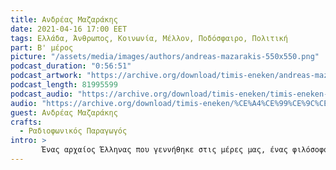 ```yaml
---
title: Ανδρέας Μαζαράκης
date: 2021-04-16 17:00 EET
tags: Ελλάδα, Άνθρωπος, Κοινωνία, Μέλλον, Ποδόσφαιρο, Πολιτική
part: Β' μέρος
picture: "/assets/media/images/authors/andreas-mazarakis-550x550.png"
podcast_duration: "0:56:51"
podcast_artwork: "https://archive.org/download/timis-eneken/andreas-mazarakis-podcast.png"
podcast_length: 81995599
podcast_audio: "https://archive.org/download/timis-eneken/timis-eneken-23-05-20-andreas-mazarakis-b-meros-afieroma-archeio.mp3"
audio: "https://archive.org/download/timis-eneken/%CE%A4%CE%99%CE%9C%CE%97%CE%A3%20%CE%95%CE%9D%CE%95%CE%9A%CE%95%CE%9D%2023-05-20%20%CE%91%CE%9D%CE%94%CE%A1%CE%95%CE%91%CE%A3%20%CE%9C%CE%91%CE%96%CE%91%CE%A1%CE%91%CE%9A%CE%97%CE%A3%20B%27%20%CE%9C%CE%95%CE%A1%CE%9F%CE%A3%20%28%CE%91%CE%A6%CE%99%CE%95%CE%A1%CE%A9%CE%9C%CE%91%20-%20%CE%91%CE%A1%CE%A7%CE%95%CE%99%CE%9F%29.mp3"
guest: Ανδρέας Μαζαράκης
crafts:
  - Ραδιοφωνικός Παραγωγός
intro: >
       Ένας αρχαίος Έλληνας που γεννήθηκε στις μέρες μας, ένας φιλόσοφος περιπατητής, αγαπημένη φωνή του ραδιοφώνου, ένας αιρετικός ομιλητής, συναισθηματικός κοινωνιολόγος και βαθύτατος γνώστης της ελληνικής ψυχής, σε μία παράθεση απρόβλεπτων ιδεών και απόψεων για ποικίλα ζητήματα που προκύπτουν αυτοσχεδιαστικά από τη φαρέτρα των πυκνών εμπειριών του. Tιμής Ένεκεν για τον Ανδρέα Μαζαράκη.
---
```

